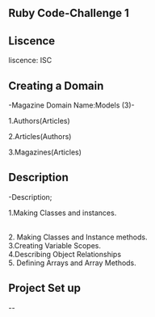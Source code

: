 ## Ruby Code-Challenge 1

 ## Liscence

liscence: ISC 

## Creating a Domain

-Magazine Domain Name:Models (3)-

1.Authors(Articles)

2.Articles(Authors)

3.Magazines(Articles)

## Description

-Description;

1.Making Classes and instances.

<br>
2. Making Classes and Instance methods.

<br>
3.Creating Variable Scopes.

<br>
4.Describing Object Relationships

<br>
5. Defining Arrays and Array Methods.

## Project Set up


--